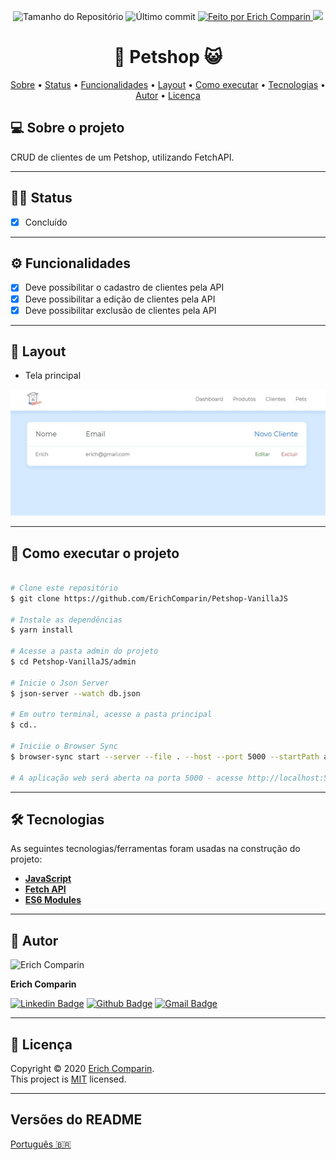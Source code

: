 <p align="center">
  <img alt="Tamanho do Repositório" src="https://img.shields.io/github/repo-size/ErichComparin/Petshop-VanillaJS?style=flat-square" />
  
  <img alt="Último commit" src="https://img.shields.io/github/last-commit/ErichComparin/Petshop-VanillaJS?style=flat-square" />

  <a href="https://github.com/ErichComparin">
    <img alt="Feito por Erich Comparin" src="https://img.shields.io/badge/feito%20por-Erich%20Comparin-orange?style=flat-square" />
  </a>

  <a href="./LICENSE">
    <img href="Licença MIT" src="https://img.shields.io/apm/l/vim-mode?style=flat-square" />
  </a>
</p>

<h1 align="center">
    🐶 Petshop 😺
</h1>

<!-- 🚧🚧 Em construção 🚧🚧 -->

<p align="center">
 <a href="#-sobre-o-projeto">Sobre</a> •
 <a href="#️-status">Status</a> •
 <a href="#️-funcionalidades">Funcionalidades</a> •
 <a href="#-layout">Layout</a> • 
 <a href="#-como-executar-o-projeto">Como executar</a> • 
 <a href="#-tecnologias">Tecnologias</a> •
 <a href="#-autor">Autor</a> • 
 <a href="#-licença">Licença</a>
</p>

## 💻 Sobre o projeto

CRUD de clientes de um Petshop, utilizando FetchAPI.

---

## 🏃‍♂️ Status

- [x] Concluído

---

## ⚙️ Funcionalidades

- [x] Deve possibilitar o cadastro de clientes pela API
- [x] Deve possibilitar a edição de clientes pela API
- [x] Deve possibilitar exclusão de clientes pela API

---

## 🎨 Layout

- Tela principal
<img alt="Tela principal" src="./readme/web1.jpg?raw=true">

---

## 🚀 Como executar o projeto

```bash

# Clone este repositório
$ git clone https://github.com/ErichComparin/Petshop-VanillaJS

# Instale as dependências
$ yarn install

# Acesse a pasta admin do projeto
$ cd Petshop-VanillaJS/admin

# Inicie o Json Server
$ json-server --watch db.json

# Em outro terminal, acesse a pasta principal
$ cd..

# Iniciie o Browser Sync
$ browser-sync start --server --file . --host --port 5000 --startPath admin/telas/lista_cliente.html

# A aplicação web será aberta na porta 5000 - acesse http://localhost:5000/admin/telas/lista_cliente.html

```

---

## 🛠 Tecnologias

As seguintes tecnologias/ferramentas foram usadas na construção do projeto:

-   **[JavaScript](https://www.javascript.com/)**
-   **[Fetch API](https://developer.mozilla.org/pt-BR/docs/Web/API/Fetch_API)**
-   **[ES6 Modules](https://developer.mozilla.org/pt-BR/docs/Web/JavaScript/Guide/M%C3%B3dulos)**

---

## 🧔 Autor

<img alt="Erich Comparin" src="https://avatars1.githubusercontent.com/u/49964553?s=460&u=cbfeb4a52528866ecd92b23fb86afa9bf1cc4ee2&v=4" width="120px"/>

**Erich Comparin**

[![Linkedin Badge](https://img.shields.io/badge/-Erich_Comparin-blue?style=flat-square&logo=Linkedin&logoColor=white&link=ttps://www.linkedin.com/in/erich-comparin-6923119b/)](https://www.linkedin.com/in/erich-comparin-6923119b/) [![Github Badge](https://img.shields.io/badge/-Erich_Comparin-000?style=flat-square&logo=Github&logoColor=white&link=https://github.com/ErichComparin)](https://github.com/ErichComparin) [![Gmail Badge](https://img.shields.io/badge/-erich.comparin@gmail.com-c14438?style=flat-square&logo=Gmail&logoColor=white&link=mailto:erich.comparin@gmail.com)](mailto:erich.comparin@gmail.com)

---

## 📝 Licença

Copyright © 2020 [Erich Comparin](https://github.com/ErichComparin).<br />
This project is [MIT](./LICENSE) licensed.

---

##  Versões do README

[Português 🇧🇷](./README.md)
